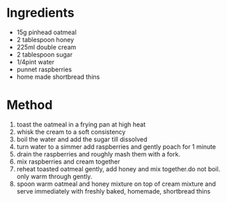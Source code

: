 # Ingredients

-   15g pinhead oatmeal
-   2 tablespoon honey
-   225ml double cream
-   2 tablespoon sugar
-   1/4pint water
-   punnet raspberries
-   home made shortbread thins

# Method

1.  toast the oatmeal in a frying pan at high heat
2.  whisk the cream to a soft consistency
3.  boil the water and add the sugar till dissolved
4.  turn water to a simmer add raspberries and gently poach for 1 minute
5.  drain the raspberries and roughly mash them with a fork.
6.  mix raspberries and cream together
7.  reheat toasted oatmeal gently, add honey and mix together.do not boil. only warm through gently.
8.  spoon warm oatmeal and honey mixture on top of cream mixture and serve immediately with freshly baked, homemade, shortbread thins

